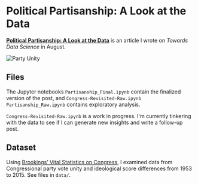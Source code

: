 # Political Partisanship: A Look at the Data

**[Political Partisanship: A Look at the Data](https://towardsdatascience.com/political-partisanship-a-look-at-the-data-e71946199586)**
is an article I wrote on *Towards Data Science* in August. 

![Party Unity](images/party_unity_best_fit.png)


## Files

The Jupyter notebooks  ```Partisanship_Final.ipynb``` contain the finalized version of the post, and ```Congress-Revisited-Raw.ipynb	Partisanship_Raw.ipynb``` contains exploratory analysis. 

```Congress-Revisited-Raw.ipynb``` is a work in progress. I'm currently tinkering with the data to see if I can generate new insights and write a follow-up post. 

## Dataset 

Using [Brookings’ Vital Statistics on Congress](https://www.brookings.edu/multi-chapter-report/vital-statistics-on-congress/), I examined data from Congressional party vote unity and ideological score differences from 1953 to 2015. See files in ```data/```.


